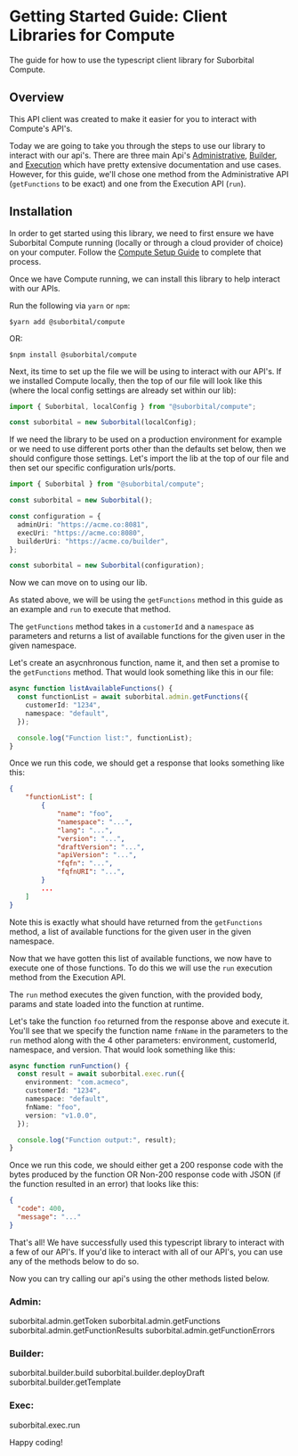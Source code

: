 # Getting Started Guide: Client Libraries for Compute

The guide for how to use the typescript client library for Suborbital Compute.

## Overview

This API client was created to make it easier for you to interact with Compute's API's.

Today we are going to take you through the steps to use our library to interact with our api's. There are three main Api's [Administrative](https://docs.suborbital.dev/connect-your-application/administrative-api), [Builder](https://docs.suborbital.dev/building-functions/builder-api), and [Execution](https://docs.suborbital.dev/connect-your-application/execution-api) which have pretty extensive documentation and use cases. However, for this guide, we'll chose one method from the Administrative API (`getFunctions` to be exact) and one from the Execution API (`run`).

## Installation

In order to get started using this library, we need to first ensure we have Suborbital Compute running (locally or through a cloud provider of choice) on your computer. Follow the [Compute Setup Guide]("https://docs.suborbital.dev") to complete that process.

Once we have Compute running, we can install this library to help interact with our APIs.

Run the following via `yarn` or `npm`:

```shell
$yarn add @suborbital/compute
```

OR:

```shell
$npm install @suborbital/compute
```

Next, its time to set up the file we will be using to interact with our API's. If we installed Compute locally, then the top of our file will look like this (where the local config settings are already set within our lib):

```typescript
import { Suborbital, localConfig } from "@suborbital/compute";

const suborbital = new Suborbital(localConfig);
```

If we need the library to be used on a production environment for example or we need to use different ports other than the defaults set below, then we should configure those settings. Let's import the lib at the top of our file and then set our specific configuration urls/ports.

```typescript
import { Suborbital } from "@suborbital/compute";

const suborbital = new Suborbital();

const configuration = {
  adminUri: "https://acme.co:8081",
  execUri: "https://acme.co:8080",
  builderUri: "https://acme.co/builder",
};

const suborbital = new Suborbital(configuration);
```

Now we can move on to using our lib.

As stated above, we will be using the `getFunctions` method in this guide as an example and `run` to execute that method.

The `getFunctions` method takes in a `customerId` and a `namespace` as parameters and returns a list of available functions for the given user in the given namespace.

Let's create an asycnhronous function, name it, and then set a promise to the `getFunctions` method. That would look something like this in our file:

```typescript
async function listAvailableFunctions() {
  const functionList = await suborbital.admin.getFunctions({
    customerId: "1234",
    namespace: "default",
  });

  console.log("Function list:", functionList);
}
```

Once we run this code, we should get a response that looks something like this:

```json
{
    "functionList": [
        {
            "name": "foo",
            "namespace": "...",
            "lang": "...",
            "version": "...",
            "draftVersion": "...",
            "apiVersion": "...",
            "fqfn": "...",
            "fqfnURI": "...",
        }
        ...
    ]
}
```

Note this is exactly what should have returned from the `getFunctions` method, a list of available functions for the given user in the given namespace.

Now that we have gotten this list of available functions, we now have to execute one of those functions. To do this we will use the `run` execution method from the Execution API.

The `run` method executes the given function, with the provided body, params and state loaded into the function at runtime.

Let's take the function `foo` returned from the response above and execute it. You'll see that we specify the function name `fnName` in the parameters to the `run` method along with the 4 other parameters: environment, customerId, namespace, and version. That would look something like this:

```typescript
async function runFunction() {
  const result = await suborbital.exec.run({
    environment: "com.acmeco",
    customerId: "1234",
    namespace: "default",
    fnName: "foo",
    version: "v1.0.0",
  });

  console.log("Function output:", result);
}
```

Once we run this code, we should either get a 200 response code with the bytes produced by the function OR Non-200 response code with JSON (if the function resulted in an error) that looks like this:

```json
{
  "code": 400,
  "message": "..."
}
```

That's all! We have successfully used this typescript library to interact with a few of our API's. If you'd like to interact with all of our API's, you can use any of the methods below to do so.

Now you can try calling our api's using the other methods listed below.

### Admin:

suborbital.admin.getToken
suborbital.admin.getFunctions
suborbital.admin.getFunctionResults
suborbital.admin.getFunctionErrors

### Builder:

suborbital.builder.build
suborbital.builder.deployDraft
suborbital.builder.getTemplate

### Exec:

suborbital.exec.run

Happy coding!
